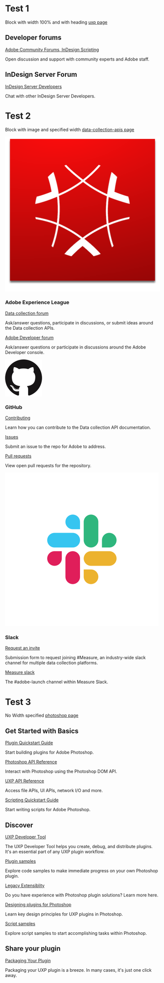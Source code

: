 # Test 1

Block with width 100% and with heading
[uxp page](https://developer.adobe.com/indesign/uxp/support/)

<DiscoverBlock width="100%" slots="heading, link, text"/>

## Developer forums

[Adobe Community Forums, InDesign Scripting](https://community.adobe.com/t5/indesign/ct-p/ct-indesign?page=1&sort=latest_replies&lang=all&tabid=all&topics=label-scripting)

Open discussion and support with community experts and Adobe staff.

<DiscoverBlock width="100%" slots="heading, link, text"/>

## InDesign Server Forum

[InDesign Server Developers](https://community.adobe.com/t5/indesign/ct-p/ct-indesign?page=1&sort=latest_replies&filter=all&lang=all&tabid=discussions&topics=label-serverdevelopers)

Chat with other InDesign Server Developers.

# Test 2

Block with image and specified width
[data-collection-apis page](https://developer.adobe.com/data-collection-apis/docs/support/)

<DiscoverBlock slots="image, heading, link, text" width="25%"/>

![Adobe Experience Cloud](../assets/experience-cloud.png)

### Adobe Experience League

[Data collection forum](https://experienceleaguecommunities.adobe.com/t5/adobe-experience-platform-data/ct-p/adobe-launch-community)

Ask/answer questions, participate in discussions, or submit ideas around the Data collection APIs.

<DiscoverBlock slots="link, text" width="25%"/>

[Adobe Developer forum](https://experienceleaguecommunities.adobe.com/t5/adobe-i-o-console/ct-p/adobe-io-console)

Ask/answer questions or participate in discussions around the Adobe Developer console.

<DiscoverBlock slots="image, heading, link, text" width="25%"/>

![GitHub](../assets/github.png)

### GitHub

[Contributing](https://github.com/AdobeDocs/data-collection-apis/blob/main/.github/CONTRIBUTING.md)

Learn how you can contribute to the Data collection API documentation.

<DiscoverBlock slots="link, text" width="25%"/>

[Issues](https://github.com/AdobeDocs/data-collection-apis/issues)

Submit an issue to the repo for Adobe to address.

<DiscoverBlock slots="link, text" width="25%"/>

[Pull requests](https://github.com/AdobeDocs/data-collection-apis/pulls)

View open pull requests for the repository.

<DiscoverBlock slots="image, heading, link, text" width="25%"/>

![Slack](../assets/slack.png)

### Slack

[Request an invite](https://join.measure.chat)

Submission form to request joining #Measure, an industry-wide slack channel for multiple data collection platforms.

<DiscoverBlock slots="link, text" width="25%"/>

[Measure slack](https://measure.slack.com/messages/adobe-launch)

The #adobe-launch channel within Measure Slack.

# Test 3
No Width specified
[photoshop page](https://developer.adobe.com/photoshop/uxp/2022/)

<DiscoverBlock slots="heading, link, text"/>

## Get Started with Basics

[Plugin Quickstart Guide](https://developer.adobe.com/photoshop/uxp/2022/)

Start building plugins for Adobe Photoshop.

<DiscoverBlock slots="link, text"/>

[Photoshop API Reference](https://developer.adobe.com/photoshop/uxp/2022/)

Interact with Photoshop using the Photoshop DOM API.

<DiscoverBlock slots="link, text"/>

[UXP API Reference](https://developer.adobe.com/photoshop/uxp/2022/)

Access file APIs, UI APIs, network I/O and more.

<DiscoverBlock slots="link, text"/>

[Scripting Quickstart Guide](https://developer.adobe.com/photoshop/uxp/2022/)

Start writing scripts for Adobe Photoshop.

## Discover

<DiscoverBlock slots="link, text"/>

[UXP Developer Tool](https://developer.adobe.com/photoshop/uxp/2022/)

The UXP Developer Tool helps you create, debug, and distribute plugins. It's an essential part of any UXP plugin workflow.

<DiscoverBlock slots="link, text"/>

[Plugin samples](https://developer.adobe.com/photoshop/uxp/2022/)

Explore code samples to make immediate progress on your own Photoshop plugin.

<DiscoverBlock slots="link, text"/>

[Legacy Extensiblity](https://developer.adobe.com/photoshop/uxp/2022/)

Do you have experience with Photoshop plugin solutions? Learn more here.

<DiscoverBlock slots="link, text"/>

[Designing plugins for Photoshop](https://developer.adobe.com/photoshop/uxp/2022/)

Learn key design principles for UXP plugins in Photoshop.

<DiscoverBlock slots="link, text"/>

[Script samples](https://developer.adobe.com/photoshop/uxp/2022/)

Explore script samples to start accomplishing tasks within Photoshop.

## Share your plugin

<DiscoverBlock slots="link, text"/>

[Packaging Your Plugin](https://developer.adobe.com/photoshop/uxp/2022/)

Packaging your UXP plugin is a breeze. In many cases, it's just one click away.
